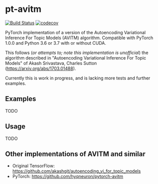 # pt-avitm
[![Build Status](https://travis-ci.org/vlukiyanov/pt-avitm.svg?branch=master)](https://travis-ci.org/vlukiyanov/pt-avitm) [![codecov](https://codecov.io/gh/vlukiyanov/pt-avitm/branch/master/graph/badge.svg)](https://codecov.io/gh/vlukiyanov/pt-avitm)

PyTorch implementation of a version of the Autoencoding Variational Inference For Topic Models (AVITM) algorithm. Compatible with PyTorch 1.0.0 and Python 3.6 or 3.7 with or without CUDA.

This follows (*or attempts to; note this implementation is unofficial*) the algorithm described in "Autoencoding Variational Inference For Topic Models" of Akash Srivastava, Charles Sutton (https://arxiv.org/abs/1703.01488).

Currently this is work in progress, and is lacking more tests and further examples.

## Examples

TODO

## Usage

TODO

## Other implementations of AVITM and similar

* Original TensorFlow: https://github.com/akashgit/autoencoding_vi_for_topic_models 
* PyTorch: https://github.com/hyqneuron/pytorch-avitm
